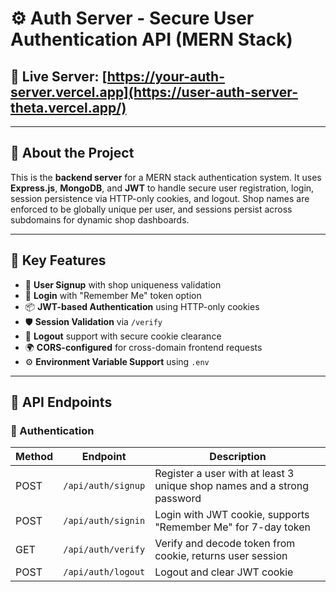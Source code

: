 # ⚙️ Auth Server - Secure User Authentication API (MERN Stack)

## 🔗 Live Server: [https://your-auth-server.vercel.app](https://user-auth-server-theta.vercel.app/)

---

## 🧠 About the Project

This is the **backend server** for a MERN stack authentication system. It uses **Express.js**, **MongoDB**, and **JWT** to handle secure user registration, login, session persistence via HTTP-only cookies, and logout. Shop names are enforced to be globally unique per user, and sessions persist across subdomains for dynamic shop dashboards.

---

## 🚀 Key Features

- 🧾 **User Signup** with shop uniqueness validation
- 🔐 **Login** with "Remember Me" token option
- 📦 **JWT-based Authentication** using HTTP-only cookies
- 🛡️ **Session Validation** via `/verify`
- 🚪 **Logout** support with secure cookie clearance
- 🌍 **CORS-configured** for cross-domain frontend requests
- ⚙️ **Environment Variable Support** using `.env`

---

## 🧭 API Endpoints

### 🔐 Authentication
| Method | Endpoint             | Description                                                                 |
|--------|----------------------|-----------------------------------------------------------------------------|
| POST   | `/api/auth/signup`   | Register a user with at least 3 unique shop names and a strong password    |
| POST   | `/api/auth/signin`   | Login with JWT cookie, supports "Remember Me" for 7-day token               |
| GET    | `/api/auth/verify`   | Verify and decode token from cookie, returns user session                   |
| POST   | `/api/auth/logout`   | Logout and clear JWT cookie                                                 |
